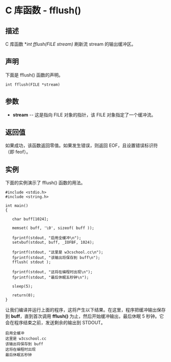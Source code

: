 
# C 库函数 - fflush()

  

## 描述

C 库函数 **int fflush(FILE *stream)** 刷新流 stream 的输出缓冲区。

## 声明

下面是 fflush() 函数的声明。

```
int fflush(FILE *stream)

```

## 参数

*   **stream** -- 这是指向 FILE 对象的指针，该 FILE 对象指定了一个缓冲流。

## 返回值

如果成功，该函数返回零值。如果发生错误，则返回 EOF，且设置错误标识符（即 feof）。

## 实例

下面的实例演示了 fflush() 函数的用法。

```
#include <stdio.h>
#include <string.h>

int main()
{

   char buff[1024];

   memset( buff, '\0', sizeof( buff ));

   fprintf(stdout, "启用全缓冲\n");
   setvbuf(stdout, buff, _IOFBF, 1024);

   fprintf(stdout, "这里是 w3cschool.cc\n");
   fprintf(stdout, "该输出将保存到 buff\n");
   fflush( stdout );

   fprintf(stdout, "这将在编程时出现\n");
   fprintf(stdout, "最后休眠五秒钟\n");

   sleep(5);

   return(0);
}

```

让我们编译并运行上面的程序，这将产生以下结果。在这里，程序把缓冲输出保存到 **buff**，直到首次调用 **fflush()** 为止，然后开始缓冲输出，最后休眠 5 秒钟。它会在程序结束之前，发送剩余的输出到 STDOUT。

```
启用全缓冲
这里是 w3cschool.cc
该输出将保存到 buff
这将在编程时出现
最后休眠五秒钟

```

  

